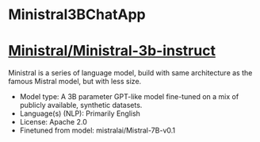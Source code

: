 # Ministral3BChatApp

# [Ministral/Ministral-3b-instruct](https://huggingface.co/ministral/Ministral-3b-instruct)

Ministral is a series of language model, build with same architecture as the famous Mistral model, but with less size.

- Model type: A 3B parameter GPT-like model fine-tuned on a mix of publicly available, synthetic datasets.
- Language(s) (NLP): Primarily English
- License: Apache 2.0
- Finetuned from model: mistralai/Mistral-7B-v0.1
